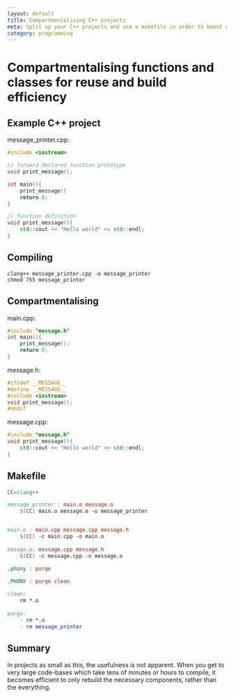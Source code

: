 ```yaml
---
layout: default
title: Compartmentalising C++ projects
meta: Split up your C++ projects and use a makefile in order to boost efficiency 
category: programming
---
```


# Compartmentalising functions and classes for reuse and build efficiency

## Example C++ project

message_printer.cpp:

```cpp
#include <iostream>

// forward declared function prototype
void print_message();

int main(){
    print_message()
    return 0;
}

// function definition
void print_message(){
    std::cout << "Hello world" << std::endl;
}
```

## Compiling
```
clang++ message_printer.cpp -o message_printer
chmod 755 message_printer
```

## Compartmentalising

main.cpp:
```cpp
#include "message.h"
int main(){
    print_message();
    return 0;
}
```

message.h:
```cpp
#ifndef __MESSAGE__
#define __MESSAGE__
#include <iostream>
void print_message();
#endif
```

message.cpp:
```cpp
#include "message.h"
void print_message(){
    std::cout << "Hello world" << std::endl;
}
```

## Makefile
```makefile
CC=clang++

message_printer : main.o message.o
	$(CC) main.o message.o -o message_printer


main.o : main.cpp message.cpp message.h
	$(CC) -c main.cpp -o main.o
    
mesage.o: message.cpp message.h
	$(CC) -c message.cpp -o message.o
	
.phony : purge

.PHONY : purge clean

clean:
	rm *.o
	
purge:
	- rm *.o
	- rm message_printer
```
## Summary 

In projects as small as this, the usefulness is not apparent.  When you get to very large code-bases which take tens of minutes or hours to compile, it becomes efficient to only rebuild the necessary components, rather than the everything.
